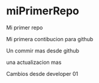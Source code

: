 # miPrimerRepo
Mi primer repo


Mi primera contibucion para github

Un commir mas desde github

una actualizacion mas


Cambios desde developer 01